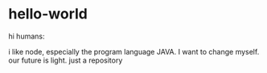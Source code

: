 # hello-world
hi humans:

i like node, especially the program language JAVA. I want to change myself. our future is light.
just a repository
